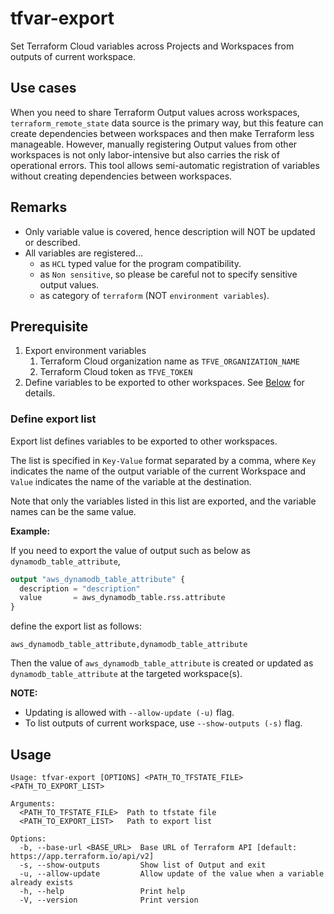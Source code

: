 # tfvar-export

Set Terraform Cloud variables across Projects and Workspaces from outputs of
current workspace.

## Use cases

When you need to share Terraform Output values across workspaces,
`terraform_remote_state` data source is the primary way, but this feature can
create dependencies between workspaces and then make Terraform less manageable.
However, manually registering Output values from other workspaces is not only
labor-intensive but also carries the risk of operational errors. This tool
allows semi-automatic registration of variables without creating dependencies
between workspaces.

## Remarks

- Only variable value is covered, hence description will NOT be updated or
  described.
- All variables are registered...
  - as `HCL` typed value for the program compatibility.
  - as `Non sensitive`, so please be careful not to specify sensitive output
    values.
  - as category of `terraform` (NOT `environment variables`).

## Prerequisite

1. Export environment variables
   1. Terraform Cloud organization name as `TFVE_ORGANIZATION_NAME`
   1. Terraform Cloud token as `TFVE_TOKEN`
1. Define variables to be exported to other workspaces. See
   [Below](#define-export-list) for details.

### Define export list

Export list defines variables to be exported to other workspaces.

The list is specified in `Key-Value` format separated by a comma, where `Key`
indicates the name of the output variable of the current Workspace and `Value`
indicates the name of the variable at the destination.

Note that only the variables listed in this list are exported, and the variable
names can be the same value.

**Example:**

If you need to export the value of output such as below as
`dynamodb_table_attribute`,

```terraform
output "aws_dynamodb_table_attribute" {
  description = "description"
  value       = aws_dynamodb_table.rss.attribute
}
```

define the export list as follows:

```
aws_dynamodb_table_attribute,dynamodb_table_attribute
```

Then the value of `aws_dynamodb_table_attribute` is created or updated as
`dynamodb_table_attribute` at the targeted workspace(s).

**NOTE:**

- Updating is allowed with `--allow-update (-u)` flag.
- To list outputs of current workspace, use `--show-outputs (-s)` flag.

## Usage

```
Usage: tfvar-export [OPTIONS] <PATH_TO_TFSTATE_FILE> <PATH_TO_EXPORT_LIST>

Arguments:
  <PATH_TO_TFSTATE_FILE>  Path to tfstate file
  <PATH_TO_EXPORT_LIST>   Path to export list

Options:
  -b, --base-url <BASE_URL>  Base URL of Terraform API [default: https://app.terraform.io/api/v2]
  -s, --show-outputs         Show list of Output and exit
  -u, --allow-update         Allow update of the value when a variable already exists
  -h, --help                 Print help
  -V, --version              Print version
```
